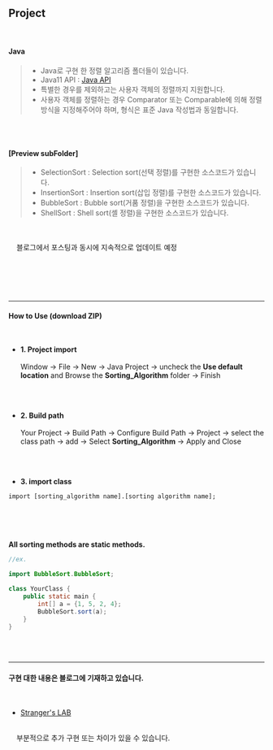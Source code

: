 Project
-----------
<br/>

#### Java  




> - Java로 구현 한 정렬 알고리즘 폴더들이 있습니다.
> - Java11 API : [Java API](https://docs.oracle.com/en/java/javase/11/docs/api/index.html)
> - 특별한 경우를 제외하고는 사용자 객체의 정렬까지 지원합니다.
> - 사용자 객체를 정렬하는 경우 Comparator 또는 Comparable에 의해 정렬방식을 지정해주어야 하며, 형식은 표준 Java 작성법과 동일합니다.

</br></br>
#### [Preview subFolder]
> - SelectionSort : Selection sort(선택 정렬)를 구현한 소스코드가 있습니다.
> - InsertionSort : Insertion sort(삽입 정렬)를 구현한 소스코드가 있습니다.
> - BubbleSort : Bubble sort(거품 정렬)을 구현한 소스코드가 있습니다.
> - ShellSort : Shell sort(셸 정렬)을 구현한 소스코드가 있습니다.



<br/><br/>
&nbsp;&nbsp;&nbsp; 블로그에서 포스팅과 동시에 지속적으로 업데이트 예정 


<br/><br/>
<br/><br/>

-----------------


#### How to Use (download ZIP)
<br/>

- **1. Project import** <br /> <br /> Window -> File -> New -> Java Project -> uncheck the **Use default location** and Browse the **Sorting_Algorithm** folder
-> Finish

<br /><br />

- **2. Build path** <br /> <br /> Your Project -> Build Path -> Configure Build Path -> Project -> select the class path -> add -> Select **Sorting_Algorithm** -> Apply and Close

<br /><br />

- **3. import class**

```
import [sorting_algorithm name].[sorting algorithm name];
```

</br></br></br>

**All sorting methods are static methods.**

```java
//ex.

import BubbleSort.BubbleSort;

class YourClass {
	public static main {
		int[] a = {1, 5, 2, 4};
		BubbleSort.sort(a);
	}
}
```



<br/><br/>

-----------------

#### 구현 대한 내용은 블로그에 기재하고 있습니다.  
<br/>

- [Stranger's LAB](https://st-lab.tistory.com/category/알고리즘/Java)
<br/>
&nbsp;&nbsp;&nbsp; 부분적으로 추가 구현 또는 차이가 있을 수 있습니다.

<br/><br/>


